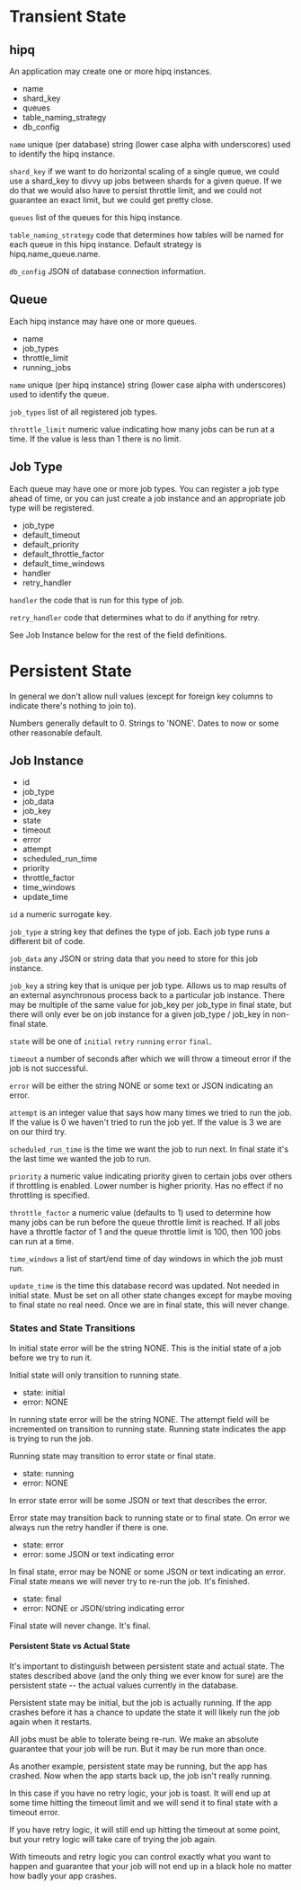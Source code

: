 # Transient State

## hipq

An application may create one or more hipq instances.

* name
* shard_key
* queues
* table_naming_strategy
* db_config

`name` unique (per database) string (lower case alpha with underscores) used
to identify the hipq instance.

`shard_key` if we want to do horizontal scaling of a single queue, we could
use a shard_key to divvy up jobs between shards for a given queue. If we do that
we would also have to persist throttle limit, and we could not guarantee an
exact limit, but we could get pretty close.

`queues` list of the queues for this hipq instance.

`table_naming_strategy` code that determines how tables will be named for
each queue in this hipq instance. Default strategy is hipq.name_queue.name.

`db_config` JSON of database connection information.

## Queue

Each hipq instance may have one or more queues.

* name
* job_types
* throttle_limit
* running_jobs

`name` unique (per hipq instance) string (lower case alpha with underscores)
used to identify the queue.

`job_types` list of all registered job types.

`throttle_limit` numeric value indicating how many jobs can be run at a
time. If the value is less than 1 there is no limit.

## Job Type

Each queue may have one or more job types. You can register a job type ahead of
time, or you can just create a job instance and an appropriate job type will be
registered.

* job_type
* default_timeout
* default_priority
* default_throttle_factor
* default_time_windows
* handler
* retry_handler

`handler` the code that is run for this type of job.

`retry_handler` code that determines what to do if anything for retry.

See Job Instance below for the rest of the field definitions.

# Persistent State

In general we don't allow null values (except for foreign key columns to
indicate there's nothing to join to).

Numbers generally default to 0. Strings to 'NONE'. Dates to now or some other
reasonable default.

## Job Instance

* id
* job_type
* job_data
* job_key
* state
* timeout
* error
* attempt
* scheduled_run_time
* priority
* throttle_factor
* time_windows
* update_time

`id` a numeric surrogate key.

`job_type` a string key that defines the type of job. Each job type runs a
different bit of code.

`job_data` any JSON or string data that you need to store for this job
instance.

`job_key` a string key that is unique per job type. Allows us to map results
of an external asynchronous process back to a particular job instance. There may
be multiple of the same value for job_key per job_type in final state, but there
will only ever be on job instance for a given job_type / job_key in non-final
state.

`state` will be one of `initial` `retry` `running` `error` `final`.

`timeout` a number of seconds after which we will throw a timeout error if
the job is not successful.

`error` will be either the string NONE or some text or JSON indicating an
error.

`attempt` is an integer value that says how many times we tried to run the
job. If the value is 0 we haven't tried to run the job yet. If the value is 3 we
are on our third try.

`scheduled_run_time` is the time we want the job to run next. In final state
it's the last time we wanted the job to run.

`priority` a numeric value indicating priority given to certain jobs over
others if throttling is enabled. Lower number is higher priority. Has no effect
if no throttling is specified.

`throttle_factor` a numeric value (defaults to 1) used to determine how many
jobs can be run before the queue throttle limit is reached. If all jobs have a
throttle factor of 1 and the queue throttle limit is 100, then 100 jobs can run
at a time.

`time_windows` a list of start/end time of day windows in which the job must
run.

`update_time` is the time this database record was updated. Not needed in
initial state. Must be set on all other state changes except for maybe moving to
final state no real need. Once we are in final state, this will never change.

### States and State Transitions

In initial state error will be the string NONE. This is the initial state of a
job before we try to run it.

Initial state will only transition to running state.

* state: initial
* error: NONE

In running state error will be the string NONE. The attempt field will be
incremented on transition to running state. Running state indicates the app is
trying to run the job.

Running state may transition to error state or final state.

* state: running
* error: NONE

In error state error will be some JSON or text that describes the error.

Error state may transition back to running state or to final state. On error we
always run the retry handler if there is one.

* state: error
* error: some JSON or text indicating error

In final state, error may be NONE or some JSON or text indicating an error.
Final state means we will never try to re-run the job. It's finished.

* state: final
* error: NONE or JSON/string indicating error

Final state will never change. It's final.

#### Persistent State vs Actual State

It's important to distinguish between persistent state and actual state. The
states described above (and the only thing we ever know for sure) are the
persistent state -- the actual values currently in the database.

Persistent state may be initial, but the job is actually running. If the app
crashes before it has a chance to update the state it will likely run the job
again when it restarts.

All jobs must be able to tolerate being re-run. We make an absolute guarantee
that your job will be run. But it may be run more than once.

As another example, persistent state may be running, but the app has crashed.
Now when the app starts back up, the job isn't really running.

In this case if you have no retry logic, your job is toast. It will end up at
some time hitting the timeout limit and we will send it to final state with a
timeout error.

If you have retry logic, it will still end up hitting the timeout at some point,
but your retry logic will take care of trying the job again.

With timeouts and retry logic you can control exactly what you want to happen
and guarantee that your job will not end up in a black hole no matter how badly
your app crashes.
